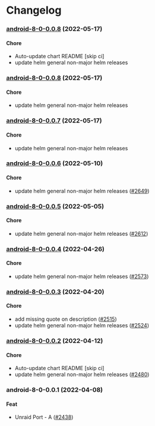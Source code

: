 # Changelog<br>


<a name="android-8-0-0.0.8"></a>
### [android-8-0-0.0.8](https://github.com/truecharts/apps/compare/android-8-0-0.0.7...android-8-0-0.0.8) (2022-05-17)

#### Chore

* Auto-update chart README [skip ci]
* update helm general non-major helm releases



<a name="android-8-0-0.0.8"></a>
### [android-8-0-0.0.8](https://github.com/truecharts/apps/compare/android-8-0-0.0.7...android-8-0-0.0.8) (2022-05-17)

#### Chore

* update helm general non-major helm releases



<a name="android-8-0-0.0.7"></a>
### [android-8-0-0.0.7](https://github.com/truecharts/apps/compare/android-8-0-0.0.6...android-8-0-0.0.7) (2022-05-17)

#### Chore

* update helm general non-major helm releases



<a name="android-8-0-0.0.6"></a>
### [android-8-0-0.0.6](https://github.com/truecharts/apps/compare/android-8-0-0.0.5...android-8-0-0.0.6) (2022-05-10)

#### Chore

* update helm general non-major helm releases ([#2649](https://github.com/truecharts/apps/issues/2649))



<a name="android-8-0-0.0.5"></a>
### [android-8-0-0.0.5](https://github.com/truecharts/apps/compare/android-8-0-0.0.4...android-8-0-0.0.5) (2022-05-05)

#### Chore

* update helm general non-major helm releases ([#2612](https://github.com/truecharts/apps/issues/2612))



<a name="android-8-0-0.0.4"></a>
### [android-8-0-0.0.4](https://github.com/truecharts/apps/compare/android-8-0-0.0.3...android-8-0-0.0.4) (2022-04-26)

#### Chore

* update helm general non-major helm releases ([#2573](https://github.com/truecharts/apps/issues/2573))



<a name="android-8-0-0.0.3"></a>
### [android-8-0-0.0.3](https://github.com/truecharts/apps/compare/android-8-0-0.0.2...android-8-0-0.0.3) (2022-04-20)

#### Chore

* add missing quote on description ([#2515](https://github.com/truecharts/apps/issues/2515))
* update helm general non-major helm releases ([#2524](https://github.com/truecharts/apps/issues/2524))



<a name="android-8-0-0.0.2"></a>
### [android-8-0-0.0.2](https://github.com/truecharts/apps/compare/android-8-0-0.0.1...android-8-0-0.0.2) (2022-04-12)

#### Chore

* Auto-update chart README [skip ci]
* update helm general non-major helm releases ([#2480](https://github.com/truecharts/apps/issues/2480))



<a name="android-8-0-0.0.1"></a>
### android-8-0-0.0.1 (2022-04-08)

#### Feat

* Unraid Port - A ([#2438](https://github.com/truecharts/apps/issues/2438))
